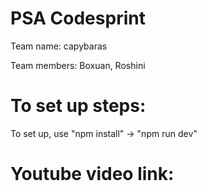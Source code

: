 # PSA Codesprint
Team name: capybaras

Team members: Boxuan, Roshini

# To set up steps:
To set up, use "npm install" -> "npm run dev"

# Youtube video link: 
